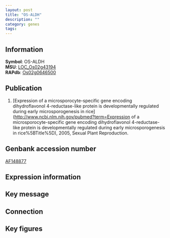 ```yaml
---
layout: post
title: "OS-ALDH"
description: ""
category: genes
tags: 
---
```


## Information
__Symbol__: OS-ALDH  
__MSU__: [LOC_Os02g43194](http://rice.plantbiology.msu.edu/cgi-bin/ORF_infopage.cgi?orf=LOC_Os02g43194)  
__RAPdb__: [Os02g0646500](http://rapdb.dna.affrc.go.jp/viewer/gbrowse_details/irgsp1?name=Os02g0646500)  

## Publication
1. [Expression of a microsporocyte-specific gene encoding dihydroflavonol 4-reductase-like protein is developmentally regulated during early microsporogenesis in rice](http://www.ncbi.nlm.nih.gov/pubmed?term=Expression of a microsporocyte-specific gene encoding dihydroflavonol 4-reductase-like protein is developmentally regulated during early microsporogenesis in rice%5BTitle%5D), 2005, Sexual Plant Reproduction.

## Genbank accession number
[AF148877](http://www.ncbi.nlm.nih.gov/nuccore/AF148877)  

## Expression information

## Key message

## Connection

## Key figures



